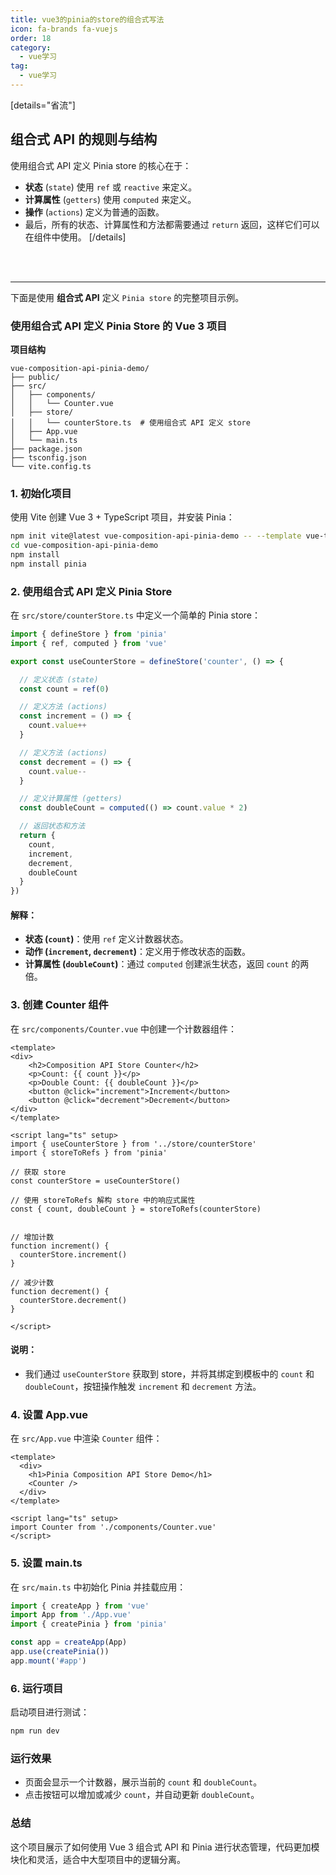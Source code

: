 ```yaml
---
title: vue3的pinia的store的组合式写法
icon: fa-brands fa-vuejs
order: 18
category:
  - vue学习
tag:
  - vue学习
---
```








[details="省流"]
## 组合式 API 的规则与结构

使用组合式 API 定义 Pinia store 的核心在于：

- **状态** (`state`) 使用 `ref` 或 `reactive` 来定义。
- **计算属性** (`getters`) 使用 `computed` 来定义。
- **操作** (`actions`) 定义为普通的函数。
- 最后，所有的状态、计算属性和方法都需要通过 `return` 返回，这样它们可以在组件中使用。
[/details]


<br><br>

----





下面是使用 **组合式 API** 定义 `Pinia store` 的完整项目示例。

### 使用组合式 API 定义 Pinia Store 的 Vue 3 项目

**项目结构**

```
vue-composition-api-pinia-demo/
├── public/
├── src/
│   ├── components/
│   │   └── Counter.vue
│   ├── store/
│   │   └── counterStore.ts  # 使用组合式 API 定义 store
│   ├── App.vue
│   └── main.ts
├── package.json
├── tsconfig.json
└── vite.config.ts
```

### 1. 初始化项目

使用 Vite 创建 Vue 3 + TypeScript 项目，并安装 Pinia：

```bash
npm init vite@latest vue-composition-api-pinia-demo -- --template vue-ts
cd vue-composition-api-pinia-demo
npm install
npm install pinia
```

### 2. 使用组合式 API 定义 Pinia Store

在 `src/store/counterStore.ts` 中定义一个简单的 Pinia store：

```ts
import { defineStore } from 'pinia'
import { ref, computed } from 'vue'

export const useCounterStore = defineStore('counter', () => {

  // 定义状态 (state)
  const count = ref(0)

  // 定义方法 (actions)
  const increment = () => {
    count.value++
  }

  // 定义方法 (actions)
  const decrement = () => {
    count.value--
  }

  // 定义计算属性 (getters)
  const doubleCount = computed(() => count.value * 2)

  // 返回状态和方法
  return {
    count,
    increment,
    decrement,
    doubleCount
  }
})
```

#### 解释：

- **状态 (`count`)**：使用 `ref` 定义计数器状态。
- **动作 (`increment`, `decrement`)**：定义用于修改状态的函数。
- **计算属性 (`doubleCount`)**：通过 `computed` 创建派生状态，返回 `count` 的两倍。

### 3. 创建 Counter 组件

在 `src/components/Counter.vue` 中创建一个计数器组件：

```vue
<template>
<div>
    <h2>Composition API Store Counter</h2>
    <p>Count: {{ count }}</p>
    <p>Double Count: {{ doubleCount }}</p>
    <button @click="increment">Increment</button>
    <button @click="decrement">Decrement</button>
</div>
</template>

<script lang="ts" setup>
import { useCounterStore } from '../store/counterStore'
import { storeToRefs } from 'pinia'

// 获取 store
const counterStore = useCounterStore()

// 使用 storeToRefs 解构 store 中的响应式属性
const { count, doubleCount } = storeToRefs(counterStore)


// 增加计数
function increment() {
  counterStore.increment()
}

// 减少计数
function decrement() {
  counterStore.decrement()
}

</script>
```

#### 说明：

- 我们通过 `useCounterStore` 获取到 store，并将其绑定到模板中的 `count` 和 `doubleCount`，按钮操作触发 `increment` 和 `decrement` 方法。

### 4. 设置 App.vue

在 `src/App.vue` 中渲染 `Counter` 组件：

```vue
<template>
  <div>
    <h1>Pinia Composition API Store Demo</h1>
    <Counter />
  </div>
</template>

<script lang="ts" setup>
import Counter from './components/Counter.vue'
</script>
```

### 5. 设置 main.ts

在 `src/main.ts` 中初始化 Pinia 并挂载应用：

```ts
import { createApp } from 'vue'
import App from './App.vue'
import { createPinia } from 'pinia'

const app = createApp(App)
app.use(createPinia())
app.mount('#app')
```

### 6. 运行项目

启动项目进行测试：

```bash
npm run dev
```

### 运行效果

- 页面会显示一个计数器，展示当前的 `count` 和 `doubleCount`。
- 点击按钮可以增加或减少 `count`，并自动更新 `doubleCount`。

### 总结

这个项目展示了如何使用 Vue 3 组合式 API 和 Pinia 进行状态管理，代码更加模块化和灵活，适合中大型项目中的逻辑分离。